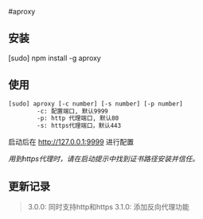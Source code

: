 #aproxy

## 安装

[sudo] npm install -g aproxy

## 使用

````bash
[sudo] aproxy [-c number] [-s number] [-p number]
        -c: 配置端口, 默认9999
        -p: http 代理端口, 默认80
        -s: https代理端口，默认443
````

启动后在 http://127.0.0.1:9999 进行配置

*用到https代理时，请在启动提示中找到证书路径安装并信任。*

## 更新记录
>3.0.0: 同时支持http和https
 3.1.0: 添加反向代理功能
